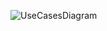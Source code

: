 ![UseCasesDiagram](https://github.com/user-attachments/assets/90c41793-c80b-44c7-82a4-1d297b3925b8)
